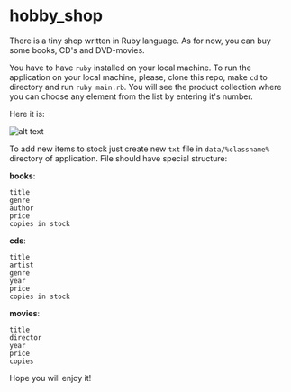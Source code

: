 # hobby_shop
There is a tiny shop written in Ruby language.
As for now, you can buy some books, CD's and DVD-movies. 

You have to have `ruby` installed on your local machine.
To run the application on your local machine, please, clone this repo, make `cd` to directory and run `ruby main.rb`. You will see the product collection where you can choose any element from the list by entering it's number.

Here it is:

![alt text](https://media.giphy.com/media/St57MYmOp5jqPgwriT/giphy.gif)

To add new items to stock just create new `txt` file in `data/%classname%` directory of application.
File should have special structure:

**books**:
```
title
genre
author
price
copies in stock
```

**cds**:
```
title
artist
genre
year
price
copies in stock
```

**movies**:
```
title
director
year
price
copies
```

Hope you will enjoy it!
